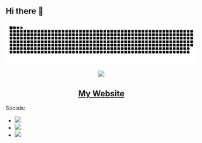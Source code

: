 ## Hi there 👋

<!-- Snek -->   
<p align="center">
<img width="700" src="https://raw.githubusercontent.com/PrzemyslawSwiderski/PrzemyslawSwiderski/output/github-contribution-grid-snake-dark.svg" />
</p>

<p align="center">  
<img width="400" src="http://github-profile-summary-cards.vercel.app/api/cards/most-commit-language?username=PrzemyslawSwiderski&theme=github_dark" />
</p>

<h2 align="center">
<a href="https://blog.pswidersk.com/" title="My Website">My Website</a>
</h2>

Socials:
* <a target="_blank" href="https://github.com/PrzemyslawSwiderski"><img src="https://img.shields.io/github/followers/PrzemyslawSwiderski?style=social" /></a>
* <a target="_blank" href="https://x.com/przemswid"><img src="https://img.shields.io/twitter/follow/przemswid.svg?style=social" /></a>
* <a target="_bland" href="https://linkedin.com/in/pswidersk/"><img src="https://img.shields.io/badge/linkedin-pswidersk-blue?style=social&logo=linkedin" /></a>
